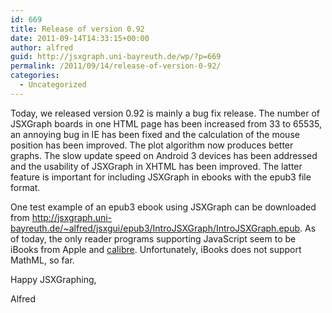 ```yaml
---
id: 669
title: Release of version 0.92
date: 2011-09-14T14:33:15+00:00
author: alfred
guid: http://jsxgraph.uni-bayreuth.de/wp/?p=669
permalink: /2011/09/14/release-of-version-0-92/
categories:
  - Uncategorized
---
```

Today, we released version 0.92 is mainly a bug fix release. The number of JSXGraph boards in one HTML page has been increased from 33 to 65535, an annoying bug in IE has been fixed and the calculation of the mouse position has been improved. The plot algorithm now produces better graphs. The slow update speed on Android 3 devices has been addressed and the usability of JSXGraph in XHTML has been improved. The latter feature is important for including JSXGraph in ebooks with the epub3 file format. 

One test example of an epub3 ebook using JSXGraph can be downloaded from <http://jsxgraph.uni-bayreuth.de/~alfred/jsxgui/epub3/IntroJSXGraph/IntroJSXGraph.epub>. As of today, the only reader programs supporting JavaScript seem to be iBooks from Apple and [calibre](http://calibre-ebook.com). Unfortunately, iBooks does not support MathML, so far.
  
Happy JSXGraphing,
  
Alfred